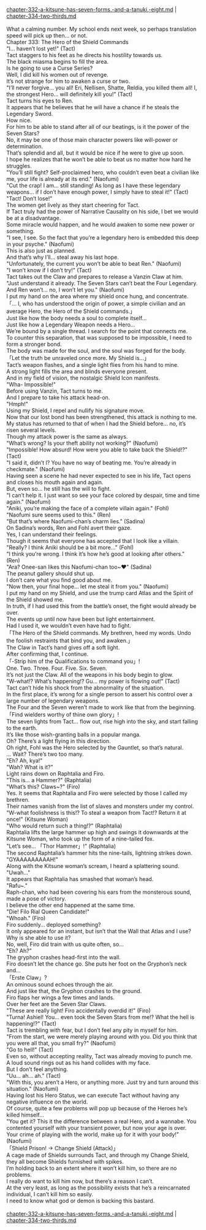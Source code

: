 [chapter-332-a-kitsune-has-seven-forms,-and-a-tanuki,-eight.md](./chapter-332-a-kitsune-has-seven-forms,-and-a-tanuki,-eight.md) | [chapter-334-two-thirds.md](./chapter-334-two-thirds.md) <br/>
<br/>
What a calming number. My school ends next week, so perhaps translation speed will pick up then… or not.<br/>
Chapter 333: The Hero of the Shield Commands<br/>
"I… haven’t lost yet!" (Tact)<br/>
Tact staggers to his feet as he directs his hostility towards us.<br/>
The black miasma begins to fill the area.<br/>
Is he going to use a Curse Series?<br/>
Well, I did kill his women out of revenge.<br/>
It’s not strange for him to awaken a curse or two.<br/>
"I’ll never forgive… you all! Eri, Nellisen, Shatte, Reldia, you killed them all! I, the strongest Hero… will definitely kill you!" (Tact)<br/>
Tact turns his eyes to Ren.<br/>
It appears that he believes that he will have a chance if he steals the Legendary Sword.<br/>
How nice.<br/>
For him to be able to stand after all of our beatings, is it the power of the Seven Stars?<br/>
No, it may be one of those main character powers like will-power or determination.<br/>
That’s splendid and all, but it would be nice if he were to give up soon.<br/>
I hope he realizes that he won’t be able to beat us no matter how hard he struggles.<br/>
"You’ll still fight? Self-proclaimed hero, who couldn’t even beat a civilian like me, your life is already at its end." (Naofumi)<br/>
"Cut the crap! I am… still standing! As long as I have these legendary weapons… if I don’t have enough power, I simply have to steal it!" (Tact)<br/>
"Tact! Don’t lose!"<br/>
The women get lively as they start cheering for Tact.<br/>
If Tact truly had the power of Narrative Causality on his side, I bet we would be at a disadvantage.<br/>
Some miracle would happen, and he would awaken to some new power or something.<br/>
"I see, I see. So the fact that you’re a legendary hero is embedded this deep in your psyche." (Naofumi)<br/>
This is also just as planned.<br/>
And that’s why I’ll… steal away his last hope.<br/>
"Unfortunately, the current you won’t be able to beat Ren." (Naofumi)<br/>
"I won’t know if I don’t try!" (Tact)<br/>
Tact takes out the Claw and prepares to release a Vanzin Claw at him.<br/>
"Just understand it already. The Seven Stars can’t beat the Four Legendary. And Ren won’t… no, I won’t let you." (Naofumi)<br/>
I put my hand on the area where my shield once hung, and concentrate.<br/>
「… I, who has understood the origin of power, a simple civilian and an average Hero, the Hero of the Shield commands.」<br/>
Just like how the body needs a soul to complete itself…<br/>
Just like how a Legendary Weapon needs a Hero…<br/>
We’re bound by a single thread. I search for the point that connects me.<br/>
To counter this separation, that was supposed to be impossible, I need to form a stronger bond.<br/>
The body was made for the soul, and the soul was forged for the body.<br/>
「Let the truth be unraveled once more. My Shield is…」<br/>
Tact’s weapon flashes, and a single light flies from his hand to mine.<br/>
A strong light fills the area and blinds everyone present.<br/>
And in my field of vision, the nostalgic Shield Icon manifests.<br/>
"Wha- Impossible!"<br/>
Before using Vanzin, Tact turns to me.<br/>
And I prepare to take his attack head-on.<br/>
"Hmph!"<br/>
Using my Shield, I repel and nullify his signature move.<br/>
Now that our lost bond has been strengthened, this attack is nothing to me.<br/>
My status has returned to that of when I had the Shield before… no, it’s risen several levels.<br/>
Though my attack power is the same as always.<br/>
"What’s wrong? Is your theft ability not working?" (Naofumi)<br/>
"Impossible! How absurd! How were you able to take back the Shield!?" (Tact)<br/>
"I said it, didn’t I? You have no way of beating me. You’re already in checkmate." (Naofumi)<br/>
Having seen a scene he had never expected to see in his life, Tact opens and closes his mouth again and again.<br/>
But, even so… he still has the will to fight.<br/>
"I can’t help it. I just want so see your face colored by despair, time and time again." (Naofumi)<br/>
"Aniki, you’re making the face of a complete villain again." (Fohl)<br/>
"Naofumi sure seems used to this." (Ren)<br/>
"But that’s where Naofumi-chan’s charm lies." (Sadina)<br/>
On Sadina’s words, Ren and Fohl avert their gaze.<br/>
Yes, I can understand their feelings.<br/>
Though it seems that everyone has accepted that I look like a villain.<br/>
"Really? I think Aniki should be a bit more…" (Fohl)<br/>
"I think you’re wrong. I think it’s how he’s good at looking after others." (Ren)<br/>
"Ara? Onee-san likes this Naofumi-chan too~♥" (Sadina)<br/>
The peanut gallery should shut up.<br/>
I don’t care what you find good about me.<br/>
"Now then, your final hope… let me steal it from you." (Naofumi)<br/>
I put my hand on my Shield, and use the trump card Atlas and the Spirit of the Shield showed me.<br/>
In truth, if I had used this from the battle’s onset, the fight would already be over.<br/>
The events up until now have been but light entertainment.<br/>
Had I used it, we wouldn’t even have had to fight.<br/>
「The Hero of the Shield commands. My brethren, heed my words. Undo the foolish restraints that bind you, and awaken.」<br/>
The Claw in Tact’s hand gives off a soft light.<br/>
After confirming that, I continue.<br/>
「-Strip him of the Qualifications to command you」!<br/>
One. Two. Three. Four. Five. Six. Seven.<br/>
It’s not just the Claw. All of the weapons in his body begin to glow.<br/>
"W-what!? What’s happening!? Gu… my power is flowing out!" (Tact)<br/>
Tact can’t hide his shock from the abnormality of the situation.<br/>
In the first place, it’s wrong for a single person to assert his control over a large number of legendary weapons.<br/>
The Four and the Seven weren’t made to work like that from the beginning.<br/>
「Find wielders worthy of thine own glory」!<br/>
The seven lights from Tact… flow out, rise high into the sky, and start falling to the earth.<br/>
It’s like those wish-granting balls in a popular manga.<br/>
Oh? There’s a light flying in this direction.<br/>
Oh right, Fohl was the Hero selected by the Gauntlet, so that’s natural.<br/>
… Wait? There’s two too many.<br/>
"Eh? Ah, kya!"<br/>
"Wah? What is it?"<br/>
Light rains down on Raphtalia and Firo.<br/>
"This is… a Hammer?" (Raphtalia)<br/>
"What’s this? Claws~?" (Firo)<br/>
Yes. It seems that Raphtalia and Firo were selected by those I called my brethren.<br/>
Their names vanish from the list of slaves and monsters under my control.<br/>
"W-what foolishness is this!? To steal a weapon from Tact!? Return it at once!" (Kitsune Woman)<br/>
"Who would return such a thing!?" (Raphtalia)<br/>
Raphtalia lifts the large hammer up high and swings it downwards at the Kitsune Woman, who took up the form of a nine-tailed fox.<br/>
"Let’s see… 「Thor Hammer」!" (Raphtalia)<br/>
The second Raphtalia’s hammer hits the nine-tails, lightning strikes down.<br/>
"GYAAAAAAAAAH!"<br/>
Along with the Kitsune woman’s scream, I heard a splattering sound.<br/>
"Uwah…"<br/>
It appears that Raphtalia has smashed that woman’s head.<br/>
"Rafu~."<br/>
Raph-chan, who had been covering his ears from the monsterous sound, made a pose of victory.<br/>
I believe the other end happened at the same time.<br/>
"Die! Filo Rial Queen Candidate!"<br/>
"Whoah." (Firo)<br/>
Firo suddenly… deployed something?<br/>
It only appeared for an instant, but isn’t that the Wall that Atlas and I use?<br/>
Why is she able to use it?<br/>
No, well, Firo did train with us quite often, so…<br/>
"Eh? Ah?"<br/>
The gryphon crashes head-first into the wall.<br/>
Firo doesn’t let the chance go. She puts her foot on the Gryphon’s neck and…<br/>
「Erste Claw」?<br/>
An ominous sound echoes through the air.<br/>
And just like that, the Gryphon crashes to the ground.<br/>
Firo flaps her wings a few times and lands.<br/>
Over her feet are the Seven Star Claws.<br/>
"These are really light! Firo accidentally overdid it!" (Firo)<br/>
"Turna! Ashiel! You… even took the Seven Stars from me!? What the hell is happening!?" (Tact)<br/>
Tact is trembling with fear, but I don’t feel any pity in myself for him.<br/>
"From the start, we were merely playing around with you. Did you think that you were all that, you small fry?" (Naofumi)<br/>
"Go to hell!" (Tact)<br/>
Even so, without accepting reality, Tact was already moving to punch me.<br/>
A loud sound rings out as his hand collides with my face.<br/>
But I don’t feel anything.<br/>
"Uu… ah… ah." (Tact)<br/>
"With this, you aren’t a Hero, or anything more. Just try and turn around this situation." (Naofumi)<br/>
Having lost his Hero Status, we can execute Tact without having any negative influence on the world.<br/>
Of course, quite a few problems will pop up because of the Heroes he’s killed himself…<br/>
"You get it? This it the difference between a real Hero, and a wannabe. You contented yourself with your transient power, but now your age is over. Your crime of playing with the world, make up for it with your body!" (Naofumi)<br/>
「Shield Prison! → Change Shield (Attack)」<br/>
A cage made of Shields surrounds Tact, and through my Change Shield, they all become Shields furnished with spikes.<br/>
I’m holding back to an extent where it won’t kill him, so there are no problems.<br/>
I really do want to kill him now, but there’s a reason I can’t.<br/>
At the very least, as long as the possibility exists that he’s a reincarnated individual, I can’t kill him so easily.<br/>
I need to know what god or demon is backing this bastard.<br/>
<br/>
[chapter-332-a-kitsune-has-seven-forms,-and-a-tanuki,-eight.md](./chapter-332-a-kitsune-has-seven-forms,-and-a-tanuki,-eight.md) | [chapter-334-two-thirds.md](./chapter-334-two-thirds.md) <br/>
